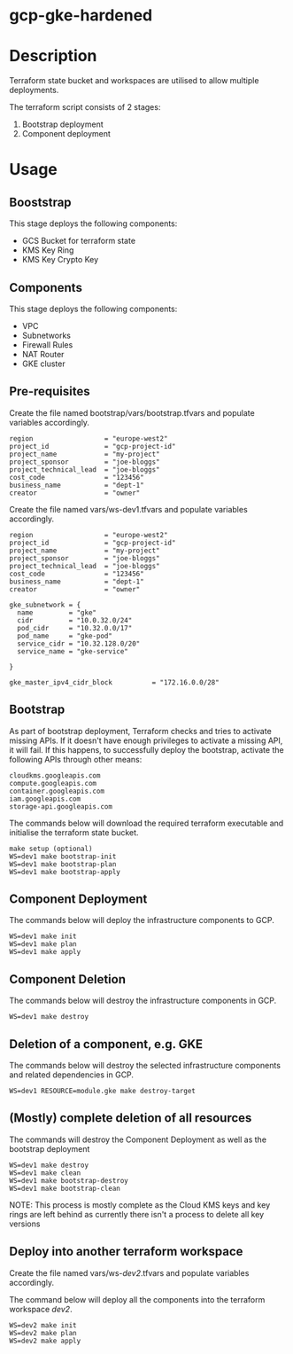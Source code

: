 # gcp-gke-hardened

# Description
Terraform state bucket and workspaces are utilised to allow multiple deployments.

The terraform script consists of 2 stages:
1. Bootstrap deployment
1. Component deployment

# Usage
## Booststrap
This stage deploys the following components:
* GCS Bucket for terraform state
* KMS Key Ring
* KMS Key Crypto Key

## Components
This stage deploys the following components:
* VPC
* Subnetworks
* Firewall Rules
* NAT Router
* GKE cluster

## Pre-requisites
Create the file named bootstrap/vars/bootstrap.tfvars and populate variables accordingly.
```
region                  = "europe-west2"
project_id              = "gcp-project-id"
project_name            = "my-project"
project_sponsor         = "joe-bloggs"
project_technical_lead  = "joe-bloggs"
cost_code               = "123456"
business_name           = "dept-1"
creator                 = "owner"
```

Create the file named vars/ws-dev1.tfvars and populate variables accordingly.
```
region                  = "europe-west2"
project_id              = "gcp-project-id"
project_name            = "my-project"
project_sponsor         = "joe-bloggs"
project_technical_lead  = "joe-bloggs"
cost_code               = "123456"
business_name           = "dept-1"
creator                 = "owner"

gke_subnetwork = {
  name         = "gke"
  cidr         = "10.0.32.0/24"
  pod_cidr     = "10.32.0.0/17"
  pod_name     = "gke-pod"
  service_cidr = "10.32.128.0/20"
  service_name = "gke-service"

}

gke_master_ipv4_cidr_block          = "172.16.0.0/28"
```

## Bootstrap
As part of bootstrap deployment, Terraform checks and tries to activate missing APIs. If it doesn't have enough privileges to activate a missing API, it will fail. If this happens, to successfully deploy the bootstrap, activate the following APIs through other means:

```
cloudkms.googleapis.com
compute.googleapis.com
container.googleapis.com
iam.googleapis.com
storage-api.googleapis.com
```

The commands below will download the required terraform executable and initialise the terraform state bucket.
```
make setup (optional)
WS=dev1 make bootstrap-init
WS=dev1 make bootstrap-plan
WS=dev1 make bootstrap-apply
```

## Component Deployment
The commands below will deploy the infrastructure components to GCP.
```
WS=dev1 make init 
WS=dev1 make plan 
WS=dev1 make apply
```

## Component Deletion
The commands below will destroy the infrastructure components in GCP.
```
WS=dev1 make destroy
 ```

## Deletion of a component, e.g. GKE
The commands below will destroy the selected infrastructure components and related dependencies in GCP.
```
WS=dev1 RESOURCE=module.gke make destroy-target
```

## (Mostly) complete deletion of all resources
The commands will destroy the Component Deployment as well as the bootstrap deployment
```
WS=dev1 make destroy
WS=dev1 make clean
WS=dev1 make bootstrap-destroy
WS=dev1 make bootstrap-clean
```

NOTE: This process is mostly complete as the Cloud KMS keys and key rings are left behind as currently there isn't a process to delete all key versions

## Deploy into another terraform workspace
Create the file named vars/ws-*dev2*.tfvars and populate variables accordingly.

The command below will deploy all the components into the terraform workspace *dev2*.
```
WS=dev2 make init 
WS=dev2 make plan 
WS=dev2 make apply
```
